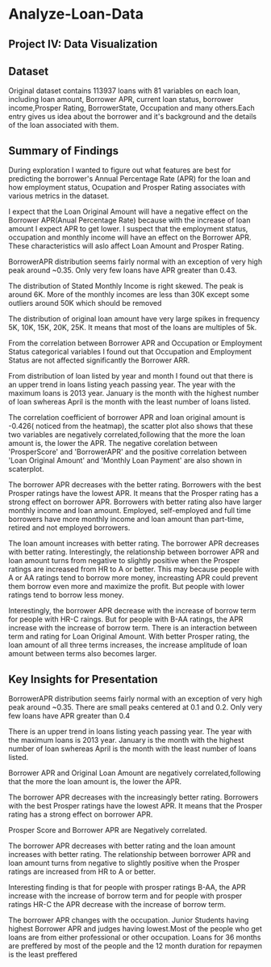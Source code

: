 # Analyze-Loan-Data
## Project IV: Data Visualization
## Dataset
Original dataset contains 113937 loans with 81 variables on each loan, including loan amount, Borrower APR, current loan status, borrower income,Prosper Rating, BorrowerState, Occupation and many others.Each entry gives us idea about the borrower and it's background and the details of the loan associated with them.

## Summary of Findings
During exploration I wanted to figure out what features are best for predicting the borrower's Annual Percentage Rate (APR) for the loan and how employment status, Ocupation and Prosper Rating associates with various metrics in the dataset.

I expect that the Loan Original Amount will have a negative effect on the Borrower APR(Anual Percentage Rate) because with the increase of loan amount I expect APR to get lower. I suspect that the employment status, occupation and monthly income will have an effect on the Borrower APR. These characteristics will aslo affect Loan Amount and Prosper Rating.

BorrowerAPR distribution seems fairly normal with an exception of very high peak around ~0.35. Only very few loans have APR greater than 0.43.

The distribution of Stated Monthly Income is right skewed. The peak is around 6K. More of the monthly incomes are less than 30K except some outliers around 50K which should be removed

The distribution of original loan amount have very large spikes in frequency 5K, 10K, 15K, 20K, 25K. It means that most of the loans are multiples of 5k.

From the correlation between Borrower APR and Occupation or Employment Status categorical variables I found out that Occupation and Employment Status are not affected significantly the Borrower ARR.

From distribution of loan listed by year and month I found out that there is an upper trend in loans listing yeach passing year. The year with the maximum loans is 2013 year. January is the month with the highest number of loan swhereas April is the month with the least number of loans listed.


The correlation coefficient of borrower APR and loan original amount is -0.426( noticed from the heatmap), the scatter plot also shows that these two variables are negatively correlated,following that the more the loan amount is, the lower the APR. The negative corelation between 'ProsperScore' and 'BorrowerAPR' and the positive correlation between 'Loan Original Amount' and 'Monthly Loan Payment' are also shown in scaterplot.

The borrower APR decreases with the better rating. Borrowers with the best Prosper ratings have the lowest APR. It means that the Prosper rating has a strong effect on borrower APR. Borrowers with better rating also have larger monthly income and loan amount. Employed, self-employed and full time borrowers have more monthly income and loan amount than part-time, retired and not employed borrowers.

The loan amount increases with better rating. The borrower APR decreases with better rating. Interestingly, the relationship between borrower APR and loan amount turns from negative to slightly positive when the Prosper ratings are increased from HR to A or better. This may because people with A or AA ratings tend to borrow more money, increasting APR could prevent them borrow even more and maximize the profit. But people with lower ratings tend to borrow less money.

Interestingly, the borrower APR decrease with the increase of borrow term for people with HR-C raings. But for people with B-AA ratings, the APR increase with the increase of borrow term.
There is an interaction between term and rating for Loan Original Amount. With better Prosper rating, the loan amount of all three terms increases, the increase amplitude of loan amount between terms also becomes larger.
## Key Insights for Presentation
BorrowerAPR distribution seems fairly normal with an exception of very high peak around ~0.35. There are small peaks centered at 0.1 and 0.2. Only very few loans have APR greater than 0.4

There is an upper trend in loans listing yeach passing year. The year with the maximum loans is 2013 year. January is the month with the highest number of loan swhereas April is the month with the least number of loans listed.


Borrower APR and Original Loan Amount are negatively correlated,following that the more the loan amount is, the lower the APR.

The borrower APR decreases with the increasingly better rating. Borrowers with the best Prosper ratings have the lowest APR. It means that the Prosper rating has a strong effect on borrower APR.

Prosper Score and Borrower APR are Negatively correlated.

The borrower APR decreases with better rating and the loan amount increases with better rating. The relationship between borrower APR and loan amount turns from negative to slightly positive when the Prosper ratings are increased from HR to A or better.

Interesting finding is that for people with prosper ratings B-AA, the APR increase with the increase of borrow term and for people with prosper ratings HR-C the APR decrease with the increase of borrow term.

The borrower APR changes with the occupation. Junior Students having highest Borrower APR and judges having lowest.Most of the people who get loans are from either professional or other occupation. Loans for 36 months are preffered by most of the people and the 12 month duration for repaymen is the least preffered

